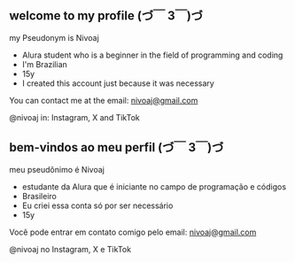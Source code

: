 ## welcome to my profile (づ￣ 3￣)づ

my Pseudonym is Nivoaj
- Alura student who is a beginner in the field of programming and coding
- I'm Brazilian
- 15y
- I created this account just because it was necessary

You can contact me at the email: nivoaj@gmail.com

@nivoaj in: Instagram, X and TikTok

## bem-vindos ao meu perfil (づ￣ 3￣)づ

meu pseudônimo é Nivoaj
- estudante da Alura que é iniciante no campo de programação e códigos
- Brasileiro
- Eu criei essa conta só por ser necessário
- 15y

Você pode entrar em contato comigo pelo email: nivoaj@gmail.com

@nivoaj no Instagram, X e TikTok
